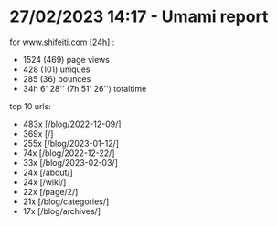 # 27/02/2023 14:17 - Umami report
for www.shifeiti.com [24h] :

 - 1524 (469) page views
 - 428 (101) uniques
 - 285 (36) bounces
 - 34h 6' 28'' (7h 51' 26'') totaltime


top 10 urls:
 - 483x [/blog/2022-12-09/]
 - 369x [/]
 - 255x [/blog/2023-01-12/]
 - 74x [/blog/2022-12-22/]
 - 33x [/blog/2023-02-03/]
 - 24x [/about/]
 - 24x [/wiki/]
 - 22x [/page/2/]
 - 21x [/blog/categories/]
 - 17x [/blog/archives/]


